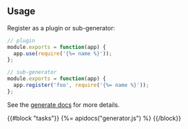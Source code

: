 ## Usage

Register as a plugin or sub-generator:

```js
// plugin
module.exports = function(app) {
  app.use(require('{%= name %}'));
};

// sub-generator
module.exports = function(app) {
  app.register('foo', require('{%= name %}'));
};
```

See the [generate docs](https://github.com/generate/generate) for more details.

{{#block "tasks"}}
{%= apidocs("generator.js") %}
{{/block}}
